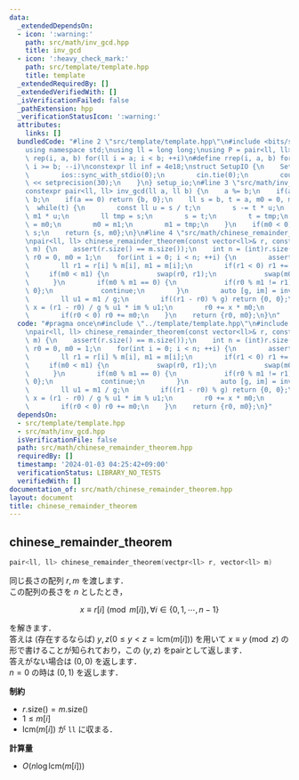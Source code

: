```yaml
---
data:
  _extendedDependsOn:
  - icon: ':warning:'
    path: src/math/inv_gcd.hpp
    title: inv_gcd
  - icon: ':heavy_check_mark:'
    path: src/template/template.hpp
    title: template
  _extendedRequiredBy: []
  _extendedVerifiedWith: []
  _isVerificationFailed: false
  _pathExtension: hpp
  _verificationStatusIcon: ':warning:'
  attributes:
    links: []
  bundledCode: "#line 2 \"src/template/template.hpp\"\n#include <bits/stdc++.h>\n\
    using namespace std;\nusing ll = long long;\nusing P = pair<ll, ll>;\n#define\
    \ rep(i, a, b) for(ll i = a; i < b; ++i)\n#define rrep(i, a, b) for(ll i = a;\
    \ i >= b; --i)\nconstexpr ll inf = 4e18;\nstruct SetupIO {\n    SetupIO() {\n\
    \        ios::sync_with_stdio(0);\n        cin.tie(0);\n        cout << fixed\
    \ << setprecision(30);\n    }\n} setup_io;\n#line 3 \"src/math/inv_gcd.hpp\"\n\
    constexpr pair<ll, ll> inv_gcd(ll a, ll b) {\n    a %= b;\n    if(a < 0) a +=\
    \ b;\n    if(a == 0) return {b, 0};\n    ll s = b, t = a, m0 = 0, m1 = 1;\n  \
    \  while(t) {\n        const ll u = s / t;\n        s -= t * u;\n        m0 -=\
    \ m1 * u;\n        ll tmp = s;\n        s = t;\n        t = tmp;\n        tmp\
    \ = m0;\n        m0 = m1;\n        m1 = tmp;\n    }\n    if(m0 < 0) m0 += b /\
    \ s;\n    return {s, m0};\n}\n#line 4 \"src/math/chinese_remainder_theorem.hpp\"\
    \npair<ll, ll> chinese_remainder_theorem(const vector<ll>& r, const vector<ll>&\
    \ m) {\n    assert(r.size() == m.size());\n    int n = (int)r.size();\n    ll\
    \ r0 = 0, m0 = 1;\n    for(int i = 0; i < n; ++i) {\n        assert(m[i] >= 1);\n\
    \        ll r1 = r[i] % m[i], m1 = m[i];\n        if(r1 < 0) r1 += m[i];\n   \
    \     if(m0 < m1) {\n            swap(r0, r1);\n            swap(m0, m1);\n  \
    \      }\n        if(m0 % m1 == 0) {\n            if(r0 % m1 != r1) return {0,\
    \ 0};\n            continue;\n        }\n        auto [g, im] = inv_gcd(m0, m1);\n\
    \        ll u1 = m1 / g;\n        if((r1 - r0) % g) return {0, 0};\n        ll\
    \ x = (r1 - r0) / g % u1 * im % u1;\n        r0 += x * m0;\n        m0 *= u1;\n\
    \        if(r0 < 0) r0 += m0;\n    }\n    return {r0, m0};\n}\n"
  code: "#pragma once\n#include \"../template/template.hpp\"\n#include \"./inv_gcd.hpp\"\
    \npair<ll, ll> chinese_remainder_theorem(const vector<ll>& r, const vector<ll>&\
    \ m) {\n    assert(r.size() == m.size());\n    int n = (int)r.size();\n    ll\
    \ r0 = 0, m0 = 1;\n    for(int i = 0; i < n; ++i) {\n        assert(m[i] >= 1);\n\
    \        ll r1 = r[i] % m[i], m1 = m[i];\n        if(r1 < 0) r1 += m[i];\n   \
    \     if(m0 < m1) {\n            swap(r0, r1);\n            swap(m0, m1);\n  \
    \      }\n        if(m0 % m1 == 0) {\n            if(r0 % m1 != r1) return {0,\
    \ 0};\n            continue;\n        }\n        auto [g, im] = inv_gcd(m0, m1);\n\
    \        ll u1 = m1 / g;\n        if((r1 - r0) % g) return {0, 0};\n        ll\
    \ x = (r1 - r0) / g % u1 * im % u1;\n        r0 += x * m0;\n        m0 *= u1;\n\
    \        if(r0 < 0) r0 += m0;\n    }\n    return {r0, m0};\n}"
  dependsOn:
  - src/template/template.hpp
  - src/math/inv_gcd.hpp
  isVerificationFile: false
  path: src/math/chinese_remainder_theorem.hpp
  requiredBy: []
  timestamp: '2024-01-03 04:25:42+09:00'
  verificationStatus: LIBRARY_NO_TESTS
  verifiedWith: []
documentation_of: src/math/chinese_remainder_theorem.hpp
layout: document
title: chinese_remainder_theorem
---
```


## chinese_remainder_theorem

```cpp
pair<ll, ll> chinese_remainder_theorem(vectpr<ll> r, vector<ll> m)
```

同じ長さの配列 $r, m$ を渡します．<br>
この配列の長さを $n$ としたとき，

$$x \equiv r[i] \pmod{m[i]}, \forall i \in \lbrace 0,1,\cdots, n - 1 \rbrace$$

を解きます．<br>
答えは (存在するならば) $y, z (0 \leq y < z = \mathrm{lcm}(m[i]))$ を用いて $x \equiv y \pmod z$ の形で書けることが知られており，この $(y, z)$ をpairとして返します．<br>
答えがない場合は $(0, 0)$ を返します．<br>
$n = 0$ の時は $(0, 1)$ を返します．

**制約**

- $r.\mathrm{size}() = m.\mathrm{size}()$
- $1 \le m[i]$
- $\mathrm{lcm} (m[i])$ が `ll` に収まる．

**計算量**

- $O(n \log \mathrm{lcm} (m[i]))$